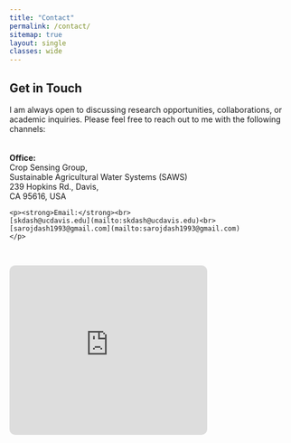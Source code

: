 ```yaml
---
title: "Contact"
permalink: /contact/
sitemap: true
layout: single
classes: wide
---
```


<h2>Get in Touch</h2>
<p>I am always open to discussing research opportunities, collaborations, or academic inquiries. Please feel free to reach out to me with the following channels:</p>

<div style="display: flex; flex-wrap: wrap; gap: 30px; align-items: flex-start; margin-top: 20px;">

  <!-- Left Column: Office & Email -->
  <div style="flex: 1; min-width: 250px;" markdown="1">
    <p><strong>Office:</strong><br>
    Crop Sensing Group,<br>
    Sustainable Agricultural Water Systems (SAWS)<br>
    239 Hopkins Rd., Davis,<br>
    CA 95616, USA
    </p>

    <p><strong>Email:</strong><br>
    [skdash@ucdavis.edu](mailto:skdash@ucdavis.edu)<br>
    [sarojdash1993@gmail.com](mailto:sarojdash1993@gmail.com)
    </p>
  </div>

  <!-- Right Column: Google Map -->
  <div style="flex: 0 0 400px;">
    <iframe src="https://www.google.com/maps/embed?pb=!1m18!1m12!1m3!1d14844.44878288891!2d-121.78779341699294!3d38.54158328088058!2m3!1f0!2f0!3f0!3m2!1i1024!2i768!4f13.1!3m3!1m2!1s0x8085286122150705%3A0xdeab4f2561fcb734!2s239%20Hopkins%20Rd%2C%20Davis%2C%20CA%2095616!5e0!3m2!1sen!2sus!4v1757296261310!5m2!1sen!2sus" width="350" height="300" style="border:0;border-radius: 10px;" allowfullscreen="" loading="lazy" referrerpolicy="no-referrer-when-downgrade"></iframe>
  </div>

</div>
